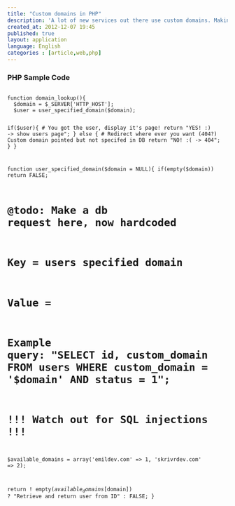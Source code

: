 ```yaml
---
title: "Custom domains in PHP"
description: 'A lot of new services out there use custom domains. Making people not only personalize there place on the service with themes, content colors etc but also with domain names is something...'
created_at: 2012-12-07 19:45
published: true
layout: application
language: English
categories : [article,web,php]
---
```


### PHP Sample Code

<code>
function domain_lookup(){
  $domain = $_SERVER['HTTP_HOST'];
  $user = user_specified_domain($domain);

  if($user){
    # You got the user, display it's page!
    return "YES! :) -> show users page";
  } else {
    # Redirect where ever you want (404?) Custom domain pointed but not specifed in DB
    return "NO! :( -> 404";
  }
}

function user_specified_domain($domain = NULL){
  if(empty($domain))
    return FALSE;

  # @todo: Make a db request here, now hardcoded
  # Key = users specified domain
  # Value = 
  # Example query: "SELECT id, custom_domain FROM users WHERE custom_domain = '$domain' AND status = 1";
  # !!! Watch out for SQL injections !!!
  $available_domains = array('emildev.com' => 1, 'skrivrdev.com' => 2);

  return ! empty($available_domains[$domain]) ? "Retrieve and return user from ID" : FALSE;
}
</code>